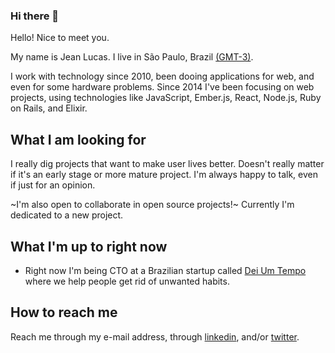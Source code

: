 ### Hi there 👋

Hello! Nice to meet you. 

My name is Jean Lucas. I live in São Paulo, Brazil [(GMT-3)](https://time.is/GMT-3). 

I work with technology since 2010, been dooing applications for web, and even for some hardware problems. Since 2014 I've been focusing on web projects, using technologies like JavaScript, Ember.js, React, Node.js, Ruby on Rails, and Elixir. 

## What I am looking for

I really dig projects that want to make user lives better. Doesn't really matter if it's an early stage or more mature project. I'm always happy to talk, even if just for an opinion. 

~I'm also open to collaborate in open source projects!~ Currently I'm dedicated to a new project.

## What I'm up to right now

* Right now I'm being CTO at a Brazilian startup called [Dei Um Tempo](https://deiumtempo.com) where we help people get rid of unwanted habits. 

## How to reach me
Reach me through my e-mail address, through [linkedin](https://www.linkedin.com/in/jeanlucaslima/), and/or [twitter](https://twitter.com/aleattorium).
